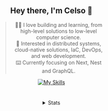 <div align="center">

## Hey there, I'm Celso 🙂

<div style="max-width: 300px; ">

> 🧙‍♂️ I love building and learning, from high-level solutions to low-level computer science.<br>
> 🦉 Interested in distributed systems, cloud-native solutions, IaC, DevOps, and web development.<br>
> ⌨️ Currently focusing on Next, Nest and GraphQL.<br>

[![My Skills](https://skillicons.dev/icons?i=next,nest,graphql)](https://skillicons.dev)

</div>


#

<details align="center">
<summary>Stats</summary>

<cr/>

<p style="text-align: center;">
<!--START_SECTION:waka-->

```txt
From: 02 December 2023 - To: 01 January 2024

TypeScript   27 hrs          ███████▒░░░░░░░░░░░░░░░░░   29.64 %
Markdown     24 hrs 18 mins  ██████▓░░░░░░░░░░░░░░░░░░   26.67 %
Go           13 hrs 45 mins  ███▓░░░░░░░░░░░░░░░░░░░░░   15.09 %
HTML         5 hrs 25 mins   █▒░░░░░░░░░░░░░░░░░░░░░░░   05.95 %
YAML         4 hrs 6 mins    █░░░░░░░░░░░░░░░░░░░░░░░░   04.50 %
```

<!--END_SECTION:waka-->
</p>
  
<div>

<img src="http://github-readme-stats.vercel.app/api/top-langs/?username=celsobenedetti&layout=compact&custom_title=Languages&include_all_commits=true&count_private=true&langs_count=6&theme=transparent&bg_color=00000000" height="180em"/>
<img src="https://streak-stats.demolab.com?user=celsobenedetti&theme=transparent" height="180rem"/>

</div>

#

<a href="https://wakatime.com/@8a52c0fd-ec78-403a-81d0-07c674c564b3" title="Time coded since Jan 17 2022">
<img src="https://wakatime.com/badge/user/8a52c0fd-ec78-403a-81d0-07c674c564b3.svg" alt="Wakatime 2022" title="Time coded since Jan 17 2022" />
</a>

</details>

</div>
